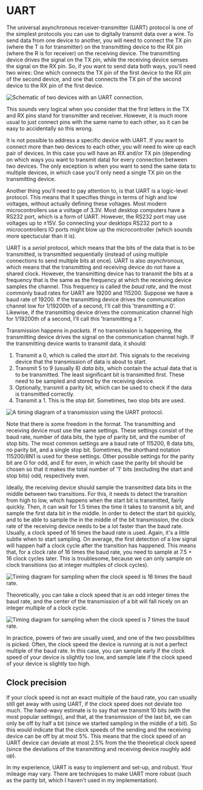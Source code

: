 ﻿# UART

The universal asynchronous receiver-transmitter (UART) protocol is one of the simplest protocols you can use to digitally transmit data over a wire. To send data from one device to another, you will need to connect the TX pin (where the T is for transmitter) on the transmitting device to the RX pin (where the R is for receiver) on the receiving device. The transmitting device drives the signal on the TX pin, while the receiving device senses the signal on the RX pin. So, if you want to send data both ways, you'll need two wires: One which connects the TX pin of the first device to the RX pin of the second device, and one that connects the TX pin of the second device to the RX pin of the first device.

![Schematic of two devices with an UART connection.](/images/connection.png)

This sounds very logical when you consider that the first letters in the TX and RX pins stand for transmitter and receiver. However, it is much more usual to just connect pins with the same name to each other, so it can be easy to accidentally so this wrong.

It is not possible to address a specific device with UART. If you want to connect more than two devices to each other, you will need to wire up each pair of devices. In this case you will have an RX and/or TX pin (depending on which ways you want to transmit data) for every connection between two devices. The only exception is when you want to send the same data to multiple devices, in which case you'll only need a single TX pin on the transmitting device.

Another thing you'll need to pay attention to, is that UART is a logic-level protocol. This means that it specifies things in terms of high and low voltages, without actually defining these voltages. Most modern microcontrollers use a voltage of 3.3V. Most desktop computers have a RS232 port, which is a form of UART. However, the RS232 port may use voltages up to ±15V. So connecting your desktops RS232 port to a microcontrollers IO ports might blow up the microcontroller (which sounds more spectucular than it is).

UART is a *serial* protocol, which means that the bits of the data that is to be transmitted, is transmitted sequentially (instead of using multiple connections to send multiple bits at once). UART is also *asynchronous*, which means that the transmitting and receiving device do not have a shared clock. However, the transmitting device has to transmit the bits at a frequency that is the same as the frequency at which the receiving device samples the channel. This frequency is called the *baud rate*, and the most commonly baud rates for UART are 19200 and 115200. Suppose we have a baud rate of 19200. If the transmitting device drives the communication channel low for 1/19200th of a second, I'll call this 'transmitting a 0'. Likewise, if the transmitting device drives the communication channel high for 1/19200th of a second, I'll call this 'transmitting a 1'.

Transmission happens in *packets*. If no transmission is happening, the transmitting device drives the signal on the communication channel high. If the transmitting device wants to transmit data, it should:
  1. Transmit a 0, which is called the *start bit*. This signals to the receiving device that the transmission of data is about to start.
  2. Transmit 5 to 9 (usually 8) *data bits*, which contain the actual data that is to be transmitted. The least significant bit is transmitted first. These need to be sampled and stored by the receiving device. 
  3. Optionally, transmit a parity bit, which can be used to check if the data is transmitted correctly.
  4. Transmit a 1. This is the *stop bit*. Sometimes, two stop bits are used.

![A timing diagram of a transmission using the UART protocol.](/images/uart.png)

Note that there is some freedom in the format. The transmitting and receiving device must use the same settings. These settings consist of the baud rate, number of data bits, the type of parity bit, and the number of stop bits. The most common settings are a baud rate of 115200, 8 data bits, no parity bit, and a single stop bit. Sometimes, the shorthand notation 115200/8N1 is used for these settings. Other possible settings for the parity bit are O for odd, and E for even, in which case the parity bit should be chosen so that it makes the total number of '1' bits (excluding the start and stop bits) odd, respectively even.

Ideally, the receiving device should sample the transmitted data bits in the middle between two transitions. For this, it needs to detect the transition from high to low, which happens when the start bit is transmitted, fairly quickly. Then, it can wait for 1.5 times the time it takes to transmit a bit, and sample the first data bit in the middle. In order to detect the start bit quickly, and to be able to sample the in the middle of the bit transmission, the clock rate of the receiving device needs to be a lot faster than the baud rate. Usually, a clock speed of 16 times the baud rate is used. Again, it's a little subtle when to start sampling. On average, the first detection of a low signal will happen half a clock cycle after the transition has happened. This means that, for a clock rate of 16 times the baud rate, you need to sample at 7.5 + 16 clock cycles later. This is troublesome, because we can only sample on clock transitions (so at integer multiples of clock cycles).

![Timing diagram for sampling when the clock speed is 16 times the baud rate.](/images/off_center.png)

Theoretically, you can take a clock speed that is an odd integer times the baud rate, and the center of the transmission of a bit will fall nicely on an integer multiple of a clock cycle.

![Timing diagram for sampling when the clock speed is 7 times the baud rate.](/images/sampling_center.png)

In practice, powers of two are usually used, and one of the two possibilities is picked. Often, the clock speed the device is running at is not a perfect multiple of the baud rate. In this case, you can sample early if the clock speed of your device is slightly too low, and sample late if the clock speed of your device is slightly too high.

## Clock precision

If your clock speed is not an exact multiple of the baud rate, you can usually still get away with using UART, if the clock speed does not deviate too much. The hand-wavy estimate is to say that we transmit 10 bits (with the most popular settings), and that, at the transmission of the last bit, we can only be off by half a bit (since we started sampling in the middle of a bit). So this would indicate that the clock speeds of the sending and the receiving device can be off by at most 5%. This means that the clock speed of an UART device can deviate at most 2.5% from the the theoretical clock speed (since the deviations of the transmitting and receiving device roughly add up).

In my experience, UART is easy to implement and set-up, and robust. Your mileage may vary. There are techniques to make UART more robust (such as the parity bit, which I haven't used in my implementation).
